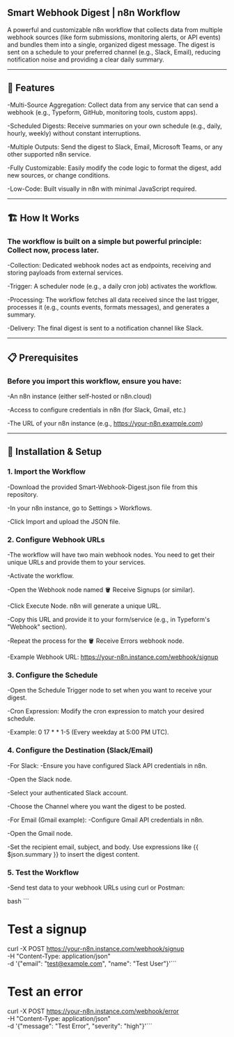 ## Smart Webhook Digest | n8n Workflow

A powerful and customizable n8n workflow that collects data from multiple webhook sources (like form submissions, monitoring alerts, or API events) and bundles them into a single, organized digest message. The digest is sent on a schedule to your preferred channel (e.g., Slack, Email), reducing notification noise and providing a clear daily summary.

_____________

## 🌟 Features

-Multi-Source Aggregation: Collect data from any service that can send a webhook (e.g., Typeform, GitHub, monitoring tools, custom apps).

-Scheduled Digests: Receive summaries on your own schedule (e.g., daily, hourly, weekly) without constant interruptions.

-Multiple Outputs: Send the digest to Slack, Email, Microsoft Teams, or any other supported n8n service.

-Fully Customizable: Easily modify the code logic to format the digest, add new sources, or change conditions.

-Low-Code: Built visually in n8n with minimal JavaScript required.
______________________________________
## 🏗️ How It Works

### The workflow is built on a simple but powerful principle: Collect now, process later.

-Collection: Dedicated webhook nodes act as endpoints, receiving and storing payloads from external services.

-Trigger: A scheduler node (e.g., a daily cron job) activates the workflow.

-Processing: The workflow fetches all data received since the last trigger, processes it (e.g., counts events, formats messages), and generates a summary.

-Delivery: The final digest is sent to a notification channel like Slack.
______________________________________
## 📋 Prerequisites

### Before you import this workflow, ensure you have:

-An n8n instance (either self-hosted or n8n.cloud)

-Access to configure credentials in n8n (for Slack, Gmail, etc.)

-The URL of your n8n instance (e.g., https://your-n8n.example.com)
____________________________________________________
## 🚀 Installation & Setup
### 1. Import the Workflow
-Download the provided Smart-Webhook-Digest.json file from this repository.

-In your n8n instance, go to Settings > Workflows.

-Click Import and upload the JSON file.

### 2. Configure Webhook URLs
-The workflow will have two main webhook nodes. You need to get their unique URLs and provide them to your services.

-Activate the workflow.

-Open the Webhook node named 🪣 Receive Signups (or similar).

-Click Execute Node. n8n will generate a unique URL.

-Copy this URL and provide it to your form/service (e.g., in Typeform's "Webhook" section).

-Repeat the process for the 🪣 Receive Errors webhook node.

-Example Webhook URL: https://your-n8n.instance.com/webhook/signup

### 3. Configure the Schedule
-Open the Schedule Trigger node to set when you want to receive your digest.

-Cron Expression: Modify the cron expression to match your desired schedule.

-Example: 0 17 * * 1-5 (Every weekday at 5:00 PM UTC).

### 4. Configure the Destination (Slack/Email)
-For Slack:
-Ensure you have configured Slack API credentials in n8n.

-Open the Slack node.

-Select your authenticated Slack account.

-Choose the Channel where you want the digest to be posted.

-For Email (Gmail example):
-Configure Gmail API credentials in n8n.

-Open the Gmail node.

-Set the recipient email, subject, and body. Use expressions like {{ $json.summary }} to insert the digest content.

### 5. Test the Workflow
-Send test data to your webhook URLs using curl or Postman:

bash ```
# Test a signup
curl -X POST https://your-n8n.instance.com/webhook/signup \
-H "Content-Type: application/json" \
-d '{"email": "test@example.com", "name": "Test User"}'```

# Test an error
curl -X POST https://your-n8n.instance.com/webhook/error \
-H "Content-Type: application/json" \
-d '{"message": "Test Error", "severity": "high"}'```
